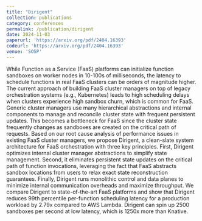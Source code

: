 ```yaml
---
title: "Dirigent"
collection: publications
category: conferences
permalink: /publication/dirigent
date: 2024-11-03
paperurl: 'https://arxiv.org/pdf/2404.16393'
codeurl: 'https://arxiv.org/pdf/2404.16393'
venue: 'SOSP'
---
```


While Function as a Service (FaaS) platforms can initialize function sandboxes on worker nodes in 10-100s of milliseconds, the latency to schedule functions in real FaaS clusters can be orders of magnitude higher. The current approach of building FaaS cluster managers on top of legacy orchestration systems (e.g., Kubernetes) leads to high scheduling delays when clusters experience high sandbox churn, which is common for FaaS. Generic cluster managers use many hierarchical abstractions and internal components to manage and reconcile cluster state with frequent persistent updates. This becomes a bottleneck for FaaS since the cluster state frequently changes as sandboxes are created on the critical path of requests. Based on our root cause analysis of performance issues in existing FaaS cluster managers, we propose Dirigent, a clean-slate system architecture for FaaS orchestration with three key principles. First, Dirigent optimizes internal cluster manager abstractions to simplify state management. Second, it eliminates persistent state updates on the critical path of function invocations, leveraging the fact that FaaS abstracts sandbox locations from users to relax exact state reconstruction guarantees. Finally, Dirigent runs monolithic control and data planes to minimize internal communication overheads and maximize throughput. We compare Dirigent to state-of-the-art FaaS platforms and show that Dirigent reduces 99th percentile per-function scheduling latency for a production workload by 2.79x compared to AWS Lambda. Dirigent can spin up 2500 sandboxes per second at low latency, which is 1250x more than Knative.
